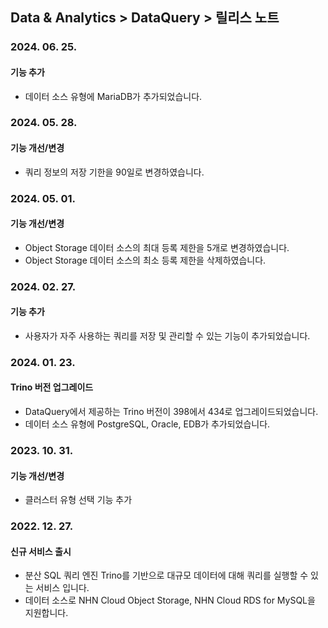 ## Data & Analytics > DataQuery > 릴리스 노트

### 2024. 06. 25.
#### 기능 추가
* 데이터 소스 유형에 MariaDB가 추가되었습니다.

### 2024. 05. 28.
#### 기능 개선/변경
* 쿼리 정보의 저장 기한을 90일로 변경하였습니다.

### 2024. 05. 01.
#### 기능 개선/변경
* Object Storage 데이터 소스의 최대 등록 제한을 5개로 변경하였습니다.
* Object Storage 데이터 소스의 최소 등록 제한을 삭제하였습니다.

### 2024. 02. 27.
#### 기능 추가
- 사용자가 자주 사용하는 쿼리를 저장 및 관리할 수 있는 기능이 추가되었습니다.

### 2024. 01. 23.   
#### Trino 버전 업그레이드
* DataQuery에서 제공하는 Trino 버전이 398에서 434로 업그레이드되었습니다.
* 데이터 소스 유형에 PostgreSQL, Oracle, EDB가 추가되었습니다.

### 2023. 10. 31.
#### 기능 개선/변경
* 클러스터 유형 선택 기능 추가

### 2022. 12. 27.

#### 신규 서비스 출시

* 분산 SQL 쿼리 엔진 Trino를 기반으로 대규모 데이터에 대해 쿼리를 실행할 수 있는 서비스 입니다.
* 데이터 소스로 NHN Cloud Object Storage, NHN Cloud RDS for MySQL을 지원합니다.
